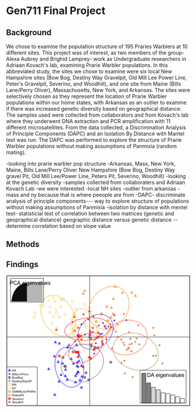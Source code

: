 # Gen711 Final Project
## Background
We chose to examine the population structure of 195 Praries Warblers at 10 different sites. This project was of interest, as two members of the group- Alexa Aubrey and Brighid Lamprey- work as Undergraduate researchers in Adriaan Kovach's lab, examining Prarie Warbler populations. In this abbreviated study, the sites we chose to examine were six local New Hampshire sites (Bow Bog, Destiny Way Gravelpit, Old Mill Lee Power Line, Peter's Gravelpit, Severino, and Woodhill), and one site from Maine (Bills Lane/Perry Oliver), Massachusetts, New York, and Arkansas. The sites were selectively chosen as they represent the location of Prarie Warbler populations within our home states, with Arkansas as an outlier to examine if there was increased genetic diversity based on geographical distance. The samples used were collected from collaborators and from Kovach's lab where they underwent DNA extraction and PCR amplification with 11 different microsatellites. From the data collected, a Discrimination Analysis of Principle Components (DAPC) and an Isolation By Distance with Mantel test was run. The DAPC was performed to explore the structure of Prarie Warbler populations without making assumptions of Panmixia (random mating).



  -looking into prarie warbler pop structure
  -Arkansas, Mass, New York, Maine, Bills Lane/Perry Oliver New Hampshire (Bow Bog, Destiny Way gravel Pit, Old Mill Lee/Power Line, Peters Pit, Severino, Woodhill)
  -looking at the genetic diversity
  -samples collected from collaboraters and Adriaan Kovach Lab
  -we were interested
  -local NH sites
  -outlier from arkansas
  -mass and ny because that is where peeople are from
 -DAPC- discriminate analysis of principle components--- way to explore structure of populations without making assumptions of Panmixia
 -isolation by distance with mentel test- statisticial test of correlation between two matrices (genetic and geopraphical distance) geographic distance versus genetic distance -- determine correlation based on slope value

## Methods
## Findings
![plot](figures/PRAW_DAPC_Final.png)
